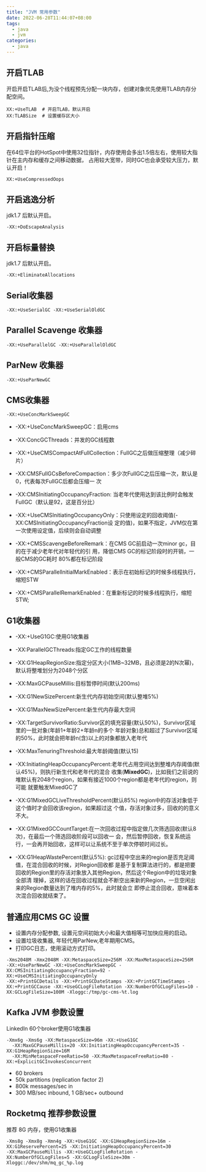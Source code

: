 ```yaml
---
title: "JVM 常用参数"
date: 2022-06-28T11:44:07+08:00
tags:
  - java
  - jvm
categories:
  - java
---
```

## 开启TLAB

开启开启TLAB后,为没个线程预先分配一块内存，创建对象优先使用TLAB内存分配空间。

```shell
XX:+UseTLAB  # 开启TLAB，默认开启
XX:TLABSize  # 设置缓存区大小
```

## 开启指针压缩

在64位平台的HotSpot中使用32位指针，内存使用会多出1.5倍左右，使用较大指针在主内存和缓存之间移动数据， 占用较大宽带，同时GC也会承受较大压力，默认开启！

```shell
XX:+UseCompressedOops
```

## 开启逃逸分析

jdk1.7 后默认开启。

```shell
-XX:+DoEscapeAnalysis
```

## 开启标量替换

jdk1.7 后默认开启。

```shell
-XX:+EliminateAllocations
```

## Serial收集器

```shell
-XX:+UseSerialGC -XX:+UseSerialOldGC
```

## Parallel Scavenge 收集器

```shell
-XX:+UseParallelGC -XX:+UseParallelOldGC
```

## ParNew 收集器

```shell
-XX:+UseParNewGC
```

## CMS收集器

```shell
-XX:+UseConcMarkSweepGC
```

-  -XX:+UseConcMarkSweepGC：启用cms 

-  -XX:ConcGCThreads：并发的GC线程数 

- -XX:+UseCMSCompactAtFullCollection：FullGC之后做压缩整理（减少碎片） 

- -XX:CMSFullGCsBeforeCompaction：多少次FullGC之后压缩一次，默认是0，代表每次FullGC后都会压缩一 次

-  -XX:CMSInitiatingOccupancyFraction: 当老年代使用达到该比例时会触发FullGC（默认是92，这是百分比） 

- -XX:+UseCMSInitiatingOccupancyOnly：只使用设定的回收阈值(-XX:CMSInitiatingOccupancyFraction设 定的值)，如果不指定，JVM仅在第一次使用设定值，后续则会自动调整 

- -XX:+CMSScavengeBeforeRemark：在CMS GC前启动一次minor gc，目的在于减少老年代对年轻代的引 用，降低CMS GC的标记阶段时的开销，一般CMS的GC耗时 80%都在标记阶段 

- -XX:+CMSParallellnitialMarkEnabled：表示在初始标记的时候多线程执行，缩短STW 

- -XX:+CMSParallelRemarkEnabled：在重新标记的时候多线程执行，缩短STW; 

## G1收集器

- -XX:+UseG1GC:使用G1收集器 

- -XX:ParallelGCThreads:指定GC工作的线程数量 

- -XX:G1HeapRegionSize:指定分区大小(1MB~32MB，且必须是2的N次幂)，默认将整堆划分为2048个分区 

- -XX:MaxGCPauseMillis:目标暂停时间(默认200ms) 

- -XX:G1NewSizePercent:新生代内存初始空间(默认整堆5%) 

- -XX:G1MaxNewSizePercent:新生代内存最大空间 

- -XX:TargetSurvivorRatio:Survivor区的填充容量(默认50%)，Survivor区域里的一批对象(年龄1+年龄2+年龄n的多个 年龄对象)总和超过了Survivor区域的50%，此时就会把年龄n(含)以上的对象都放入老年代 

- -XX:MaxTenuringThreshold:最大年龄阈值(默认15) 
-  -XX:InitiatingHeapOccupancyPercent:老年代占用空间达到整堆内存阈值(默认45%)，则执行新生代和老年代的混合 收集(**MixedGC**)，比如我们之前说的堆默认有2048个region，如果有接近1000个region都是老年代的region，则可能 就要触发MixedGC了 

- -XX:G1MixedGCLiveThresholdPercent(默认85%) region中的存活对象低于这个值时才会回收该region，如果超过这 个值，存活对象过多，回收的的意义不大。 

- -XX:G1MixedGCCountTarget:在一次回收过程中指定做几次筛选回收(默认8次)，在最后一个筛选回收阶段可以回收一 会，然后暂停回收，恢复系统运行，一会再开始回收，这样可以让系统不至于单次停顿时间过长。 

- -XX:G1HeapWastePercent(默认5%): gc过程中空出来的region是否充足阈值，在混合回收的时候，对Region回收都 是基于复制算法进行的，都是把要回收的Region里的存活对象放入其他Region，然后这个Region中的垃圾对象全部清 理掉，这样的话在回收过程就会不断空出来新的Region，一旦空闲出来的Region数量达到了堆内存的5%，此时就会立 即停止混合回收，意味着本次混合回收就结束了。 

## 普通应用CMS GC 设置

- 设置内存分配参数, 设置元空间初始大小和最大值相等可加快应用的启动。
- 设置垃圾收集器, 年轻代用ParNew,老年期用CMS。
- 打印GC日志，使用滚动方式打印。

```shell
-Xms2048M -Xmx2048M -XX:MetaspaceSize=256M -XX:MaxMetaspaceSize=256M 
-XX:+UseParNewGC -XX:+UseConcMarkSweepGC -XX:CMSInitiatingOccupancyFraction=92 -XX:+UseCMSInitiatingOccupancyOnly
-XX:+PrintGCDetails -XX:+PrintGCDateStamps -XX:+PrintGCTimeStamps -XX:+PrintGCCause -XX:+UseGCLogFileRotation -XX:NumberOfGCLogFiles=10 -XX:GCLogFileSize=100M -Xloggc:/tmp/gc-cms-%t.log 
```

## Kafka JVM 参数设置

LinkedIn 60个broker使用G1收集器

```shell
-Xmx6g -Xms6g -XX:MetaspaceSize=96m -XX:+UseG1GC
  -XX:MaxGCPauseMillis=20 -XX:InitiatingHeapOccupancyPercent=35 -XX:G1HeapRegionSize=16M
  -XX:MinMetaspaceFreeRatio=50 -XX:MaxMetaspaceFreeRatio=80 -XX:+ExplicitGCInvokesConcurrent
```

- 60 brokers
- 50k partitions (replication factor 2)
- 800k messages/sec in
- 300 MB/sec inbound, 1 GB/sec+ outbound

## Rocketmq 推荐参数设置

推荐 8G 内存，使用G1收集器

```shell
-Xms8g -Xmx8g -Xmn4g -XX:+UseG1GC -XX:G1HeapRegionSize=16m -XX:G1ReservePercent=25 -XX:InitiatingHeapOccupancyPercent=30
-XX:MaxGCPauseMillis -XX:+UseGCLogFileRotation -XX:NumberOfGCLogFiles=5 -XX:GCLogFileSize=30m -Xloggc:/dev/shm/mq_gc_%p.log
```

